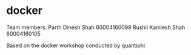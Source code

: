 # docker

Team members:
Parth Dinesh Shah 60004160098
Rushil Kamlesh Shah 60004160105

Based on the docker workshop conducted by quantiphi

